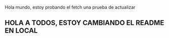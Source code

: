 Hola mundo, estoy probando el fetch
una prueba de actualizar
## HOLA A TODOS, ESTOY CAMBIANDO EL README EN LOCAL
